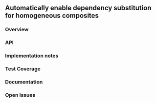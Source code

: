 ## Automatically enable dependency substitution for homogeneous composites

### Overview

### API

### Implementation notes

### Test Coverage

### Documentation

### Open issues

